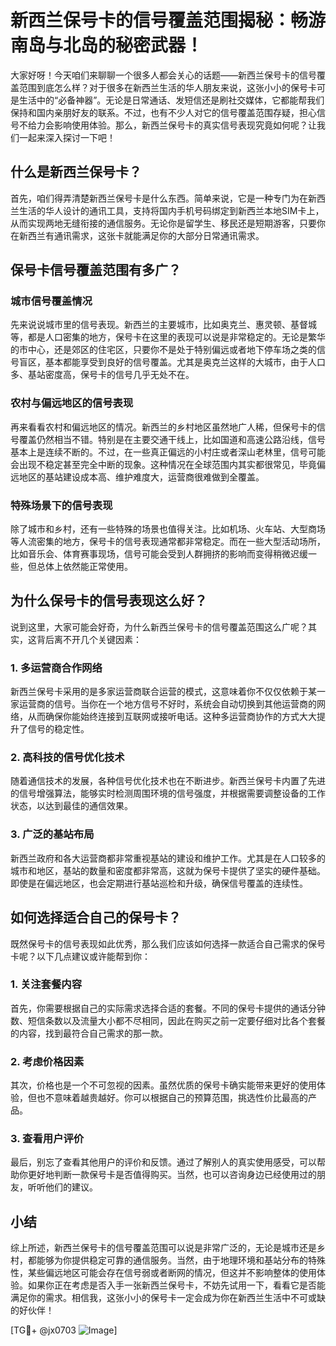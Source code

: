 # 新西兰保号卡的信号覆盖范围揭秘：畅游南岛与北岛的秘密武器！

大家好呀！今天咱们来聊聊一个很多人都会关心的话题——新西兰保号卡的信号覆盖范围到底怎么样？对于很多在新西兰生活的华人朋友来说，这张小小的保号卡可是生活中的“必备神器”。无论是日常通话、发短信还是刷社交媒体，它都能帮我们保持和国内亲朋好友的联系。不过，也有不少人对它的信号覆盖范围存疑，担心信号不给力会影响使用体验。那么，新西兰保号卡的真实信号表现究竟如何呢？让我们一起来深入探讨一下吧！

## 什么是新西兰保号卡？

首先，咱们得弄清楚新西兰保号卡是什么东西。简单来说，它是一种专门为在新西兰生活的华人设计的通讯工具，支持将国内手机号码绑定到新西兰本地SIM卡上，从而实现两地无缝衔接的通信服务。无论你是留学生、移民还是短期游客，只要你在新西兰有通讯需求，这张卡就能满足你的大部分日常通讯需求。

## 保号卡信号覆盖范围有多广？

### 城市信号覆盖情况

先来说说城市里的信号表现。新西兰的主要城市，比如奥克兰、惠灵顿、基督城等，都是人口密集的地方，保号卡在这里的表现可以说是非常稳定的。无论是繁华的市中心，还是郊区的住宅区，只要你不是处于特别偏远或者地下停车场之类的信号盲区，基本都能享受到良好的信号覆盖。尤其是奥克兰这样的大城市，由于人口多、基站密度高，保号卡的信号几乎无处不在。

### 农村与偏远地区的信号表现

再来看看农村和偏远地区的情况。新西兰的乡村地区虽然地广人稀，但保号卡的信号覆盖仍然相当不错。特别是在主要交通干线上，比如国道和高速公路沿线，信号基本上是连续不断的。不过，在一些真正偏远的小村庄或者深山老林里，信号可能会出现不稳定甚至完全中断的现象。这种情况在全球范围内其实都很常见，毕竟偏远地区的基站建设成本高、维护难度大，运营商很难做到全覆盖。

### 特殊场景下的信号表现

除了城市和乡村，还有一些特殊的场景也值得关注。比如机场、火车站、大型商场等人流密集的地方，保号卡的信号表现通常都非常稳定。而在一些大型活动场所，比如音乐会、体育赛事现场，信号可能会受到人群拥挤的影响而变得稍微迟缓一些，但总体上依然能正常使用。

## 为什么保号卡的信号表现这么好？

说到这里，大家可能会好奇，为什么新西兰保号卡的信号覆盖范围这么广呢？其实，这背后离不开几个关键因素：

### 1. 多运营商合作网络

新西兰保号卡采用的是多家运营商联合运营的模式，这意味着你不仅仅依赖于某一家运营商的信号。当你在一个地方信号不好时，系统会自动切换到其他运营商的网络，从而确保你能始终连接到互联网或接听电话。这种多运营商协作的方式大大提升了信号的稳定性。

### 2. 高科技的信号优化技术

随着通信技术的发展，各种信号优化技术也在不断进步。新西兰保号卡内置了先进的信号增强算法，能够实时检测周围环境的信号强度，并根据需要调整设备的工作状态，以达到最佳的通信效果。

### 3. 广泛的基站布局

新西兰政府和各大运营商都非常重视基站的建设和维护工作。尤其是在人口较多的城市和地区，基站的数量和密度都非常高，这就为保号卡提供了坚实的硬件基础。即使是在偏远地区，也会定期进行基站巡检和升级，确保信号覆盖的连续性。

## 如何选择适合自己的保号卡？

既然保号卡的信号表现如此优秀，那么我们应该如何选择一款适合自己需求的保号卡呢？以下几点建议或许能帮到你：

### 1. 关注套餐内容

首先，你需要根据自己的实际需求选择合适的套餐。不同的保号卡提供的通话分钟数、短信条数以及流量大小都不尽相同，因此在购买之前一定要仔细对比各个套餐的内容，找到最符合自己需求的那一款。

### 2. 考虑价格因素

其次，价格也是一个不可忽视的因素。虽然优质的保号卡确实能带来更好的使用体验，但也不意味着越贵越好。你可以根据自己的预算范围，挑选性价比最高的产品。

### 3. 查看用户评价

最后，别忘了查看其他用户的评价和反馈。通过了解别人的真实使用感受，可以帮助你更好地判断一款保号卡是否值得购买。当然，也可以咨询身边已经使用过的朋友，听听他们的建议。

## 小结

综上所述，新西兰保号卡的信号覆盖范围可以说是非常广泛的，无论是城市还是乡村，都能够为你提供稳定可靠的通信服务。当然，由于地理环境和基站分布的特殊性，某些偏远地区可能会存在信号弱或者断网的情况，但这并不影响整体的使用体验。如果你正在考虑是否入手一张新西兰保号卡，不妨先试用一下，看看它是否能满足你的需求。相信我，这张小小的保号卡一定会成为你在新西兰生活中不可或缺的好伙伴！

[TG💪+ @jx0703 ![Image](https://github.com/user-attachments/assets/dbca1d08-cadb-493c-b0ec-ad6f7a83f270)]